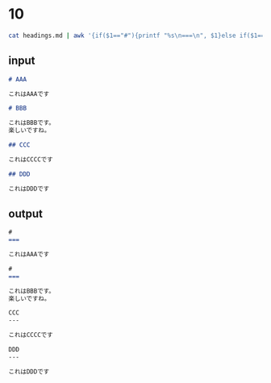 # 10

```.sh
cat headings.md | awk '{if($1=="#"){printf "%s\n===\n", $1}else if($1=="##"){printf "%s\n---\n", $2}else{print $0}}'
```

## input

```.md
# AAA

これはAAAです

# BBB

これはBBBです。
楽しいですね。

## CCC

これはCCCCです

## DDD

これはDDDです
```


## output
```.md
#
===

これはAAAです

#
===

これはBBBです。
楽しいですね。

CCC
---

これはCCCCです

DDD
---

これはDDDです
```
